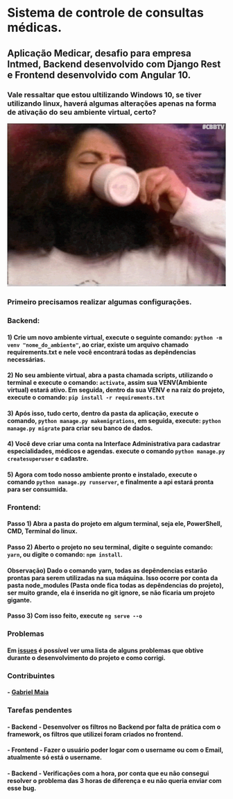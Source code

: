 # Sistema de controle de consultas médicas.
## Aplicação Medicar, desafio para empresa Intmed, Backend desenvolvido com Django Rest e Frontend desenvolvido com Angular 10.

### Vale ressaltar que estou ultilizando Windows 10, se tiver utilizando linux, haverá algumas alterações apenas na forma de ativação do seu ambiente virtual, certo?

![gifcomputacao](https://github.com/Gabrielsbu/Gifs/blob/main/comecando.gif)

### Primeiro precisamos realizar algumas configurações.

### Backend:
#### 1) Crie um novo ambiente virtual, execute o seguinte comando: ```python -m venv "nome_do_ambiente"```, ao criar, existe um arquivo chamado requirements.txt e nele você encontrará todas as depêndencias necessárias.
#### 2) No seu ambiente virtual, abra a pasta chamada scripts, utilizando o terminal e execute o comando: ```activate```, assim sua VENV(Ambiente virtual) estará ativo. Em seguida, dentro da sua VENV e na raíz do projeto, execute o comando: ```pip install -r requirements.txt```
#### 3) Após isso, tudo certo, dentro da pasta da aplicação, execute o comando, ```python manage.py makemigrations```, em seguida, execute: ```python manage.py migrate``` para criar seu banco de dados.
#### 4) Você deve criar uma conta na Interface Administrativa para cadastrar especialidades, médicos e agendas. execute o comando ```python manage.py createsuperuser``` e cadastre.
#### 5) Agora com todo nosso ambiente pronto e instalado, execute o comando ```python manage.py runserver```, e finalmente a api estará pronta para ser consumida.

### Frontend:
#### Passo 1) Abra a pasta do projeto em algum terminal, seja ele, PowerShell, CMD, Terminal do linux.
#### Passo 2) Aberto o projeto no seu terminal, digite o seguinte comando: ```yarn```, ou digite o comando: ```npm install```.
#### Observação) Dado o comando yarn, todas as depêndencias estarão prontas para serem utilizadas na sua máquina. Isso ocorre por conta da pasta node_modules (Pasta onde fica todas as depêndencias do projeto), ser muito grande, ela é inserida no git ignore, se não ficaria um projeto gigante.
#### Passo 3) Com isso feito, execute ```ng serve --o```


### Problemas
#### Em [issues]() é possível ver uma lista de alguns problemas que obtive durante o desenvolvimento do projeto e como corrigi.

### Contribuintes
#### - [Gabriel Maia](https://github.com/Gabrielsbu)

### Tarefas pendentes
#### - Backend - Desenvolver os filtros no Backend por falta de prática com o framework, os filtros que utilizei foram criados no frontend.
#### - Frontend - Fazer o usuário poder logar com o username ou com o Email, atualmente só está o username.
#### - Backend - Verificações com a hora, por conta que eu não consegui resolver o problema das 3 horas de diferença e eu não queria enviar com esse bug.
